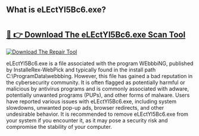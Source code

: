 ## What is eLEctYl5Bc6.exe? 

# <h2><a href="https://exedetect.com/download.php?eLEctYl5Bc6.exe">🔗 👉 Download The eLEctYl5Bc6.exe Scan Tool</a></h2>

[![Download The Repair Tool](https://exedetect.com/download-button.jpg)](https://exedetect.com/download.php?eLEctYl5Bc6.exe)

eLEctYl5Bc6.exe is a file associated with the program WEbbbiNG, published by InstalleRex-WebPick and typically found in the install path C:\ProgramData\webbbing. However, this file has gained a bad reputation in the cybersecurity community. It is often flagged as potentially harmful or malicious by antivirus programs and is commonly associated with adware, potentially unwanted programs (PUPs), and other forms of malware. Users have reported various issues with eLEctYl5Bc6.exe, including system slowdowns, unwanted pop-up ads, browser redirects, and other undesirable behavior. It is recommended to remove eLEctYl5Bc6.exe from your system if you encounter it, as it may pose a security risk and compromise the stability of your computer.